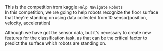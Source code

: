 This is the competition from kaggle `Help Navigate Robots`  
In this competition, we are going to help robots recognize the floor surface that they're standing on using data collected from 10 sensor(position, velocity, acceleration)  

Although we have got the sensor data, but it's necessary to create new features for the classification task, as that can be the critical factor to predict the surface which robots are standing on.

